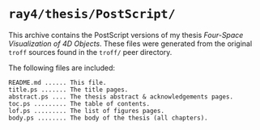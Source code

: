 `ray4/thesis/PostScript/`
====================================================================================================

This archive contains the PostScript versions of my thesis _Four-Space Visualization of 4D
Objects_. These files were generated from the original `troff` sources found in the `troff/` peer
directory.

The following files are included:

    README.md ...... This file.
    title.ps ....... The title pages.
    abstract.ps .... The thesis abstract & acknowledgements pages.
    toc.ps ......... The table of contents.
    lof.ps ......... The list of figures pages.
    body.ps ........ The body of the thesis (all chapters).

